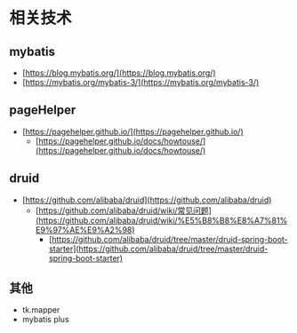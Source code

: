 # 相关技术

## mybatis
- [https://blog.mybatis.org/](https://blog.mybatis.org/)
- [https://mybatis.org/mybatis-3/](https://mybatis.org/mybatis-3/)
	
## pageHelper
- [https://pagehelper.github.io/](https://pagehelper.github.io/)
	- [https://pagehelper.github.io/docs/howtouse/](https://pagehelper.github.io/docs/howtouse/)

## druid
- [https://github.com/alibaba/druid](https://github.com/alibaba/druid)
	- [https://github.com/alibaba/druid/wiki/常见问题](https://github.com/alibaba/druid/wiki/%E5%B8%B8%E8%A7%81%E9%97%AE%E9%A2%98)
		- [https://github.com/alibaba/druid/tree/master/druid-spring-boot-starter](https://github.com/alibaba/druid/tree/master/druid-spring-boot-starter)


## 其他
- tk.mapper
- mybatis plus